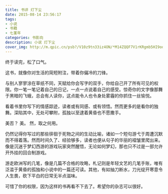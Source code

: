```yaml
---
title: 书评 灯下尘
date: 2015-08-14 23:56:17
tags:
- 小说
- 书籍
- 七堇年
categories: 书影向
description: 小说 灯下尘
cover_img: http://m.qpic.cn/psb?/V10z9tn33iz4ON/*M14ZQQF7V1rKRgmb5HI9odv.VXkxtn*oU8i1UH0yHs!/b/dL8AAAAAAAAA&bo=9AGAAgAAAAARB0c!&rf=viewer_4
---
```




 终于读完，松了口气。

这书，就像你对生活的简短附注，带着你偏冷的刀锋。

与别人寥寥涂在草纸不同，天赋给你会写字的双手，你给自己开了所有可见的权限。你一笔一笔记着自己的日记，一点一点说着自己的感受。惊奇你的文字像那舞于黑暗的飞蛾，总会有人读你，这点能令人也令身处雾霾的你抓住一丝愉悦。

看着书里你写下的情感踪迹，读者或有同感、或有领悟。然而更多的是看你的独舞。深陷其中，无处可攀附，孤独以至逮着黄昏也不愿撒手。

美否？
美。
然，取之何用。

仍然记得你写过的那些徘徊于死物之间的生动比喻，诸如一个短句游弋于周遭沉默而不得着落。然而时间久了、经验够多，读者也便从句子的华丽的褶皱里爬出来。像是沉迷于梦幻西游的游戏玩家突然醒悟，无论如何梦幻，那也只不过是一部允许开外挂的回合制游戏。

游走欧洲写的几笔，像是几篇不合格的攻略，札记则是年轻文艺的几笔手账，唯有泛滥于黄昏的孤独和小说中的一篇还可读。其他，有如抽刀断水，刀光绽开寒意令人生畏，砍下平白的日常无半点滋味。

可惜了你的权限，因为这样的书再看不下去了。希望你的杂志可以很好。  